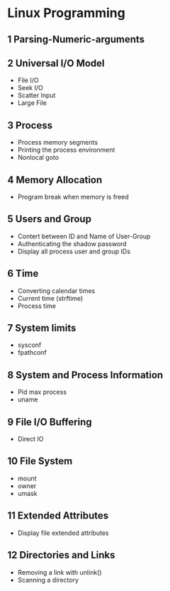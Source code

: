 # Linux Programming

## 1 Parsing-Numeric-arguments

## 2 Universal I/O Model

* File I/O
* Seek I/O
* Scatter Input
* Large File

## 3 Process

* Process memory segments
* Printing the process environment
* Nonlocal goto

## 4 Memory Allocation

* Program break when memory is freed

## 5 Users and Group

* Contert between ID and Name of User-Group
* Authenticating the shadow password
* Display all process user and group IDs

## 6 Time

* Converting calendar times
* Current time (strftime)
* Process time

## 7 System limits

* sysconf
* fpathconf

## 8 System and Process Information

* Pid max process
* uname

## 9 File I/O Buffering

* Direct IO

## 10 File System

* mount
* owner
* umask

## 11 Extended Attributes

* Display file extended attributes

## 12 Directories and Links

* Removing a link with unlink()
* Scanning a directory